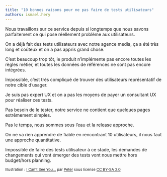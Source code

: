 ```yaml
---
title: "10 bonnes raisons pour ne pas faire de tests utilisateurs"
authors: ismael.hery
---
```


Nous travaillons sur ce service depuis si longtemps que nous savons parfaitement ce qui pose réellement problème aux utilisateurs.

On a déjà fait des tests utilisateurs avec notre agence media, ça a été très long et coûteux et on a pas appris grand chose.

C’est beaucoup trop tôt, le produit n’implémente pas encore toutes les règles métier, et toutes les données de références ne sont pas encore intégrées.

Impossible, c’est très compliqué de trouver des utilisateurs représentatif de notre cible d’usager.

Je suis pas expert UX et on a pas les moyens de payer un consultant UX pour réaliser ces tests.

Pas besoin de le tester, notre service ne contient que quelques pages extrêmement simples.

Pas le temps, nous sommes sous l’eau et la release approche.

On ne va rien apprendre de fiable en rencontrant 10 utilisateurs, il nous faut une approche quantitative.

Impossible de faire des tests utilisateur à ce stade, les demandes de changements qui vont émerger des tests vont nous mettre hors budget/hors planning.

<small>Illustration : <a title="I Can't See You..." href="https://www.flickr.com/photos/12023825@N04/2898021822">I Can't See You...</a> par <a href="https://www.flickr.com/photos/12023825@N04/">Peter</a> sous license <a href="https://creativecommons.org/licenses/by-sa/2.0/">CC BY-SA 2.0</a></small>
